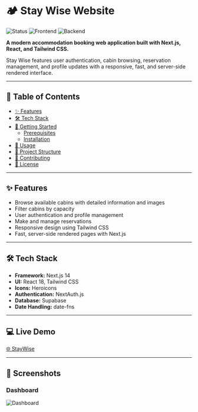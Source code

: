 # 🏕️ Stay Wise Website

![Status](https://img.shields.io/badge/status-in%20development-yellow)
![Frontend](https://img.shields.io/badge/frontend-Next.js%20%2B%20React-blue)
![Backend](https://img.shields.io/badge/backend-Supabase-green)

**A modern accommodation booking web application built with Next.js, React, and Tailwind CSS.**

Stay Wise features user authentication, cabin browsing, reservation management, and profile updates with a responsive, fast, and server-side rendered interface.

---

## 📖 Table of Contents

- [✨ Features](#-features)
- [🛠️ Tech Stack](#-tech-stack)
- [🚀 Getting Started](#-getting-started)
  - [Prerequisites](#prerequisites)
  - [Installation](#installation)
- [🎯 Usage](#-usage)
- [📂 Project Structure](#-project-structure)
- [🤝 Contributing](#-contributing)
- [📄 License](#-license)

---

## ✨ Features

- Browse available cabins with detailed information and images
- Filter cabins by capacity
- User authentication and profile management
- Make and manage reservations
- Responsive design using Tailwind CSS
- Fast, server-side rendered pages with Next.js

---

## 🛠️ Tech Stack

- **Framework:** Next.js 14
- **UI:** React 18, Tailwind CSS
- **Icons:** Heroicons
- **Authentication:** NextAuth.js
- **Database:** Supabase
- **Date Handling:** date-fns

---

## 💻 Live Demo

[🌐 StayWise](https://staywisejo.netlify.app/)

---

## 📸 Screenshots

### Dashboard

![Dashboard](./src/features/Dashboard.png)
